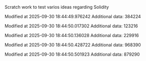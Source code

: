Scratch work to test varios ideas regarding Solidity

Modified at 2025-09-30 18:44:49.976242
Additional data: 384224

Modified at 2025-09-30 18:44:50.017302
Additional data: 123216

Modified at 2025-09-30 18:44:50.136028
Additional data: 229916

Modified at 2025-09-30 18:44:50.428722
Additional data: 968390

Modified at 2025-09-30 18:44:50.501923
Additional data: 879290
